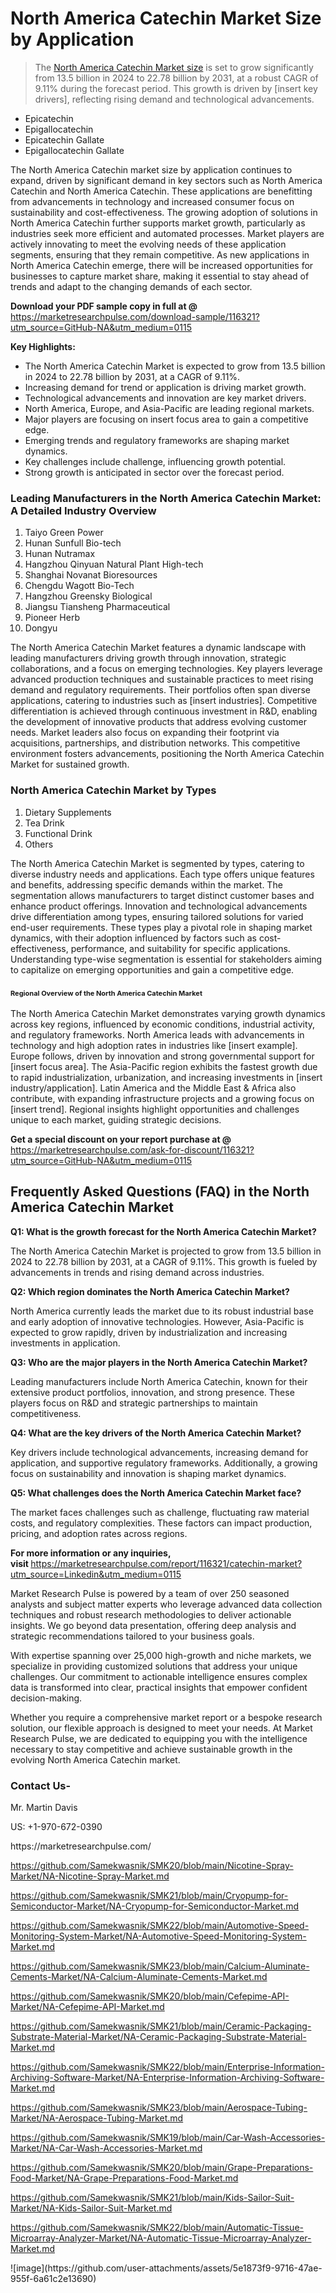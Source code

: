 <h1>North America Catechin Market&nbsp;Size by Application</h1><blockquote><p>The <a href="https://marketresearchpulse.com/download-sample/116321?utm_source=GitHub-NA&amp;utm_medium=0115">North America Catechin Market size</a> is set to grow significantly from 13.5 billion in 2024 to 22.78 billion by 2031, at a robust CAGR of 9.11% during the forecast period. This growth is driven by [insert key drivers], reflecting rising demand and technological advancements.</p></blockquote><ul><li>Epicatechin<li> Epigallocatechin<li> Epicatechin Gallate<li> Epigallocatechin Gallate</li></ul><p>The North America Catechin market size by application continues to expand, driven by significant demand in key sectors such as North America Catechin and North America Catechin. These applications are benefitting from advancements in technology and increased consumer focus on sustainability and cost-effectiveness. The growing adoption of solutions in North America Catechin further supports market growth, particularly as industries seek more efficient and automated processes. Market players are actively innovating to meet the evolving needs of these application segments, ensuring that they remain competitive. As new applications in North America Catechin emerge, there will be increased opportunities for businesses to capture market share, making it essential to stay ahead of trends and adapt to the changing demands of each sector.</p><p><strong>Download your PDF sample copy in full at @ </strong><a href="https://marketresearchpulse.com/download-sample/116321?utm_source=GitHub-NA&amp;utm_medium=0115">https://marketresearchpulse.com/download-sample/116321?utm_source=GitHub-NA&amp;utm_medium=0115</a></p><p><strong>Key Highlights: </strong></p><ul><li>The North America Catechin Market is expected to grow from 13.5 billion in 2024 to 22.78 billion by 2031, at a CAGR of 9.11%.</li><li>Increasing demand for trend or application is driving market growth.</li><li>Technological advancements and innovation are key market drivers.</li><li>North America, Europe, and Asia-Pacific are leading regional markets.</li><li>Major players are focusing on insert focus area to gain a competitive edge.</li><li>Emerging trends and regulatory frameworks are shaping market dynamics.</li><li>Key challenges include challenge, influencing growth potential.</li><li>Strong growth is anticipated in sector over the forecast period.</li></ul><h3>Leading Manufacturers in the North America Catechin Market: A Detailed Industry Overview</h3><ol><li>Taiyo Green Power</li><li>Hunan Sunfull Bio-tech</li><li>Hunan Nutramax</li><li>Hangzhou Qinyuan Natural Plant High-tech</li><li>Shanghai Novanat Bioresources</li><li>Chengdu Wagott Bio-Tech</li><li>Hangzhou Greensky Biological</li><li>Jiangsu Tiansheng Pharmaceutical</li><li>Pioneer Herb</li><li>Dongyu</li></ol><div class="flex max-w-full flex-col flex-grow"><div class="min-h-8 text-message flex w-full flex-col items-end gap-2 whitespace-normal break-words [.text-message+&amp;]:mt-5" dir="auto" data-message-author-role="assistant" data-message-id="fd8432e4-4910-450d-b182-61b7bfb0a01f" data-message-model-slug="gpt-4o"><div class="flex w-full flex-col gap-1 empty:hidden first:pt-[3px]"><div class="markdown prose w-full break-words dark:prose-invert light"><p>The North America Catechin Market features a dynamic landscape with leading manufacturers driving growth through innovation, strategic collaborations, and a focus on emerging technologies. Key players leverage advanced production techniques and sustainable practices to meet rising demand and regulatory requirements. Their portfolios often span diverse applications, catering to industries such as [insert industries]. Competitive differentiation is achieved through continuous investment in R&amp;D, enabling the development of innovative products that address evolving customer needs. Market leaders also focus on expanding their footprint via acquisitions, partnerships, and distribution networks. This competitive environment fosters advancements, positioning the North America Catechin Market for sustained growth.</p></div></div></div></div><h3>North America Catechin Market by Types</h3><ol><li>Dietary Supplements<li> Tea Drink<li> Functional Drink<li> Others</li></ol><div class="flex max-w-full flex-col flex-grow"><div class="min-h-8 text-message flex w-full flex-col items-end gap-2 whitespace-normal break-words [.text-message+&amp;]:mt-5" dir="auto" data-message-author-role="assistant" data-message-id="084470be-0bb7-4664-bddf-5156b4f41249" data-message-model-slug="gpt-4o-mini"><div class="flex w-full flex-col gap-1 empty:hidden first:pt-[3px]"><div class="markdown prose w-full break-words dark:prose-invert light"><p>The North America Catechin Market is segmented by types, catering to diverse industry needs and applications. Each type offers unique features and benefits, addressing specific demands within the market. The segmentation allows manufacturers to target distinct customer bases and enhance product offerings. Innovation and technological advancements drive differentiation among types, ensuring tailored solutions for varied end-user requirements. These types play a pivotal role in shaping market dynamics, with their adoption influenced by factors such as cost-effectiveness, performance, and suitability for specific applications. Understanding type-wise segmentation is essential for stakeholders aiming to capitalize on emerging opportunities and gain a competitive edge.</p></div></div></div></div><h3><span style="font-size: 11px;">Regional Overview of the North America Catechin Market</span></h3><div class="flex max-w-full flex-col flex-grow"><div class="min-h-8 text-message flex w-full flex-col items-end gap-2 whitespace-normal break-words [.text-message+&amp;]:mt-5" dir="auto" data-message-author-role="assistant" data-message-id="e9038762-ce64-4e30-91c9-9bd413514231" data-message-model-slug="gpt-4o-mini"><div class="flex w-full flex-col gap-1 empty:hidden first:pt-[3px]"><div class="markdown prose w-full break-words dark:prose-invert light"><p>The North America Catechin Market demonstrates varying growth dynamics across key regions, influenced by economic conditions, industrial activity, and regulatory frameworks. North America leads with advancements in technology and high adoption rates in industries like [insert example]. Europe follows, driven by innovation and strong governmental support for [insert focus area]. The Asia-Pacific region exhibits the fastest growth due to rapid industrialization, urbanization, and increasing investments in [insert industry/application]. Latin America and the Middle East &amp; Africa also contribute, with expanding infrastructure projects and a growing focus on [insert trend]. Regional insights highlight opportunities and challenges unique to each market, guiding strategic decisions.</p></div></div></div></div><p><strong>Get a special discount on your report purchase at @ </strong><a href="https://marketresearchpulse.com/ask-for-discount/116321?utm_source=GitHub-NA&amp;utm_medium=0115">https://marketresearchpulse.com/ask-for-discount/116321?utm_source=GitHub-NA&amp;utm_medium=0115</a></p><h2>Frequently Asked Questions (FAQ) in the North America Catechin Market</h2><p><strong>Q1: What is the growth forecast for the North America Catechin Market?</strong></p><p>The North America Catechin Market is projected to grow from 13.5 billion in 2024 to 22.78 billion by 2031, at a CAGR of 9.11%. This growth is fueled by advancements in trends and rising demand across industries.</p><p><strong>Q2: Which region dominates the North America Catechin Market?</strong></p><p>North America currently leads the market due to its robust industrial base and early adoption of innovative technologies. However, Asia-Pacific is expected to grow rapidly, driven by industrialization and increasing investments in application.</p><p><strong>Q3: Who are the major players in the North America Catechin Market?</strong></p><p>Leading manufacturers include North America Catechin, known for their extensive product portfolios, innovation, and strong presence. These players focus on R&amp;D and strategic partnerships to maintain competitiveness.</p><p><strong>Q4: What are the key drivers of the North America Catechin Market?</strong></p><p>Key drivers include technological advancements, increasing demand for application, and supportive regulatory frameworks. Additionally, a growing focus on sustainability and innovation is shaping market dynamics.</p><p><strong>Q5: What challenges does the North America Catechin Market face?</strong></p><p>The market faces challenges such as challenge, fluctuating raw material costs, and regulatory complexities. These factors can impact production, pricing, and adoption rates across regions.</p><p><strong>For more information or any inquiries, visit&nbsp;</strong><a href="https://marketresearchpulse.com/report/116321/catechin-market?utm_source=Linkedin&utm_medium=0115">https://marketresearchpulse.com/report/116321/catechin-market?utm_source=Linkedin&utm_medium=0115</a></p><p>Market Research Pulse is powered by a team of over 250 seasoned analysts and subject matter experts who leverage advanced data collection techniques and robust research methodologies to deliver actionable insights. We go beyond data presentation, offering deep analysis and strategic recommendations tailored to your business goals.</p><p>With expertise spanning over 25,000 high-growth and niche markets, we specialize in providing customized solutions that address your unique challenges. Our commitment to actionable intelligence ensures complex data is transformed into clear, practical insights that empower confident decision-making.</p><p>Whether you require a comprehensive market report or a bespoke research solution, our flexible approach is designed to meet your needs. At Market Research Pulse, we are dedicated to equipping you with the intelligence necessary to stay competitive and achieve sustainable growth in the evolving North America Catechin market.</p><h3><strong>Contact Us-</strong></h3><p>Mr. Martin Davis</p><p>US: +1-970-672-0390</p><p>https://marketresearchpulse.com/</p><p><a href="https://github.com/Samekwasnik/SMK20/blob/main/Nicotine-Spray-Market/NA-Nicotine-Spray-Market.md">https://github.com/Samekwasnik/SMK20/blob/main/Nicotine-Spray-Market/NA-Nicotine-Spray-Market.md</a></p><p><a href="https://github.com/Samekwasnik/SMK21/blob/main/Cryopump-for-Semiconductor-Market/NA-Cryopump-for-Semiconductor-Market.md">https://github.com/Samekwasnik/SMK21/blob/main/Cryopump-for-Semiconductor-Market/NA-Cryopump-for-Semiconductor-Market.md</a></p><p><a href="https://github.com/Samekwasnik/SMK22/blob/main/Automotive-Speed-Monitoring-System-Market/NA-Automotive-Speed-Monitoring-System-Market.md">https://github.com/Samekwasnik/SMK22/blob/main/Automotive-Speed-Monitoring-System-Market/NA-Automotive-Speed-Monitoring-System-Market.md</a></p><p><a href="https://github.com/Samekwasnik/SMK23/blob/main/Calcium-Aluminate-Cements-Market/NA-Calcium-Aluminate-Cements-Market.md">https://github.com/Samekwasnik/SMK23/blob/main/Calcium-Aluminate-Cements-Market/NA-Calcium-Aluminate-Cements-Market.md</a></p><p><a href="https://github.com/Samekwasnik/SMK20/blob/main/Cefepime-API-Market/NA-Cefepime-API-Market.md">https://github.com/Samekwasnik/SMK20/blob/main/Cefepime-API-Market/NA-Cefepime-API-Market.md</a></p><p><a href="https://github.com/Samekwasnik/SMK21/blob/main/Ceramic-Packaging-Substrate-Material-Market/NA-Ceramic-Packaging-Substrate-Material-Market.md">https://github.com/Samekwasnik/SMK21/blob/main/Ceramic-Packaging-Substrate-Material-Market/NA-Ceramic-Packaging-Substrate-Material-Market.md</a></p><p><a href="https://github.com/Samekwasnik/SMK22/blob/main/Enterprise-Information-Archiving-Software-Market/NA-Enterprise-Information-Archiving-Software-Market.md">https://github.com/Samekwasnik/SMK22/blob/main/Enterprise-Information-Archiving-Software-Market/NA-Enterprise-Information-Archiving-Software-Market.md</a></p><p><a href="https://github.com/Samekwasnik/SMK23/blob/main/Aerospace-Tubing-Market/NA-Aerospace-Tubing-Market.md">https://github.com/Samekwasnik/SMK23/blob/main/Aerospace-Tubing-Market/NA-Aerospace-Tubing-Market.md</a></p><p><a href="https://github.com/Samekwasnik/SMK19/blob/main/Car-Wash-Accessories-Market/NA-Car-Wash-Accessories-Market.md">https://github.com/Samekwasnik/SMK19/blob/main/Car-Wash-Accessories-Market/NA-Car-Wash-Accessories-Market.md</a></p><p><a href="https://github.com/Samekwasnik/SMK20/blob/main/Grape-Preparations-Food-Market/NA-Grape-Preparations-Food-Market.md">https://github.com/Samekwasnik/SMK20/blob/main/Grape-Preparations-Food-Market/NA-Grape-Preparations-Food-Market.md</a></p><p><a href="https://github.com/Samekwasnik/SMK21/blob/main/Kids-Sailor-Suit-Market/NA-Kids-Sailor-Suit-Market.md">https://github.com/Samekwasnik/SMK21/blob/main/Kids-Sailor-Suit-Market/NA-Kids-Sailor-Suit-Market.md</a></p><p><a href="https://github.com/Samekwasnik/SMK22/blob/main/Automatic-Tissue-Microarray-Analyzer-Market/NA-Automatic-Tissue-Microarray-Analyzer-Market.md">https://github.com/Samekwasnik/SMK22/blob/main/Automatic-Tissue-Microarray-Analyzer-Market/NA-Automatic-Tissue-Microarray-Analyzer-Market.md</a></p>
![image](https://github.com/user-attachments/assets/5e1873f9-9716-47ae-955f-6a61c2e13690)
